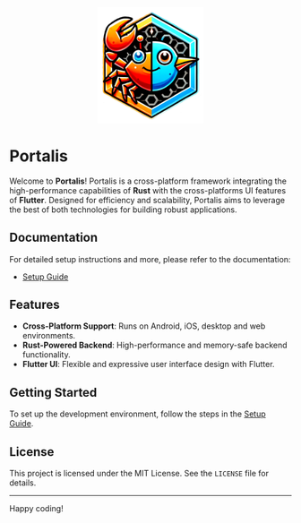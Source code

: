 <p align="center">
  <img src="./doc/portalis-logo.png" width="190" title="Portalis">
</p>

# Portalis

Welcome to **Portalis**! Portalis is a cross-platform framework integrating the high-performance capabilities of **Rust** with the cross-platforms UI features of **Flutter**. Designed for efficiency and scalability, Portalis aims to leverage the best of both technologies for building robust applications.

## Documentation

For detailed setup instructions and more, please refer to the documentation:

- [Setup Guide](doc/setup_guide.md)

## Features

- **Cross-Platform Support**: Runs on Android, iOS, desktop and web environments.
- **Rust-Powered Backend**: High-performance and memory-safe backend functionality.
- **Flutter UI**: Flexible and expressive user interface design with Flutter.

## Getting Started

To set up the development environment, follow the steps in the [Setup Guide](doc/setup_guide.md).

## License

This project is licensed under the MIT License. See the `LICENSE` file for details.

---

Happy coding!
